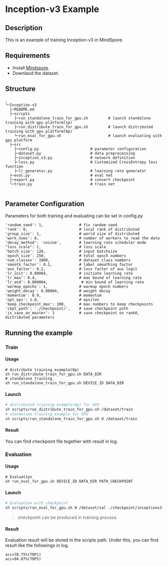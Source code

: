 # Inception-v3 Example

## Description

This is an example of training Inception-v3 in MindSpore.

## Requirements

- Install [Mindspore](http://www.mindspore.cn/install/en).
- Downlaod the dataset.

## Structure

```shell
.
└─Inception-v3      
  ├─README.md
  ├─scripts      
    ├─run_standalone_train_for_gpu.sh         # launch standalone training with gpu platform(1p)
    ├─run_distribute_train_for_gpu.sh         # launch distributed training with gpu platform(8p)
    └─run_eval_for_gpu.sh                     # launch evaluating with gpu platform
  ├─src
    ├─config.py                       # parameter configuration
    ├─dataset.py                      # data preprocessing
    ├─inception_v3.py                 # network definition
    ├─loss.py                         # Customized CrossEntropy loss function
    ├─lr_generator.py                 # learning rate generator
  ├─eval.py                           # eval net
  ├─export.py                         # convert checkpoint
  └─train.py                          # train net
  
```

## Parameter Configuration

Parameters for both training and evaluating can be set in config.py

```       
'random_seed': 1,                # fix random seed
'rank': 0,                       # local rank of distributed
'group_size': 1,                 # world size of distributed
'work_nums': 8,                  # number of workers to read the data
'decay_method': 'cosine',        # learning rate scheduler mode
"loss_scale": 1,                 # loss scale
'batch_size': 128,               # input batchsize
'epoch_size': 250,               # total epoch numbers
'num_classes': 1000,             # dataset class numbers
'smooth_factor': 0.1,            # label smoothing factor
'aux_factor': 0.2,               # loss factor of aux logit
'lr_init': 0.00004,              # initiate learning rate
'lr_max': 0.4,                   # max bound of learning rate
'lr_end': 0.000004,               # min bound of learning rate
'warmup_epochs': 1,              # warmup epoch numbers
'weight_decay': 0.00004,         # weight decay
'momentum': 0.9,                 # momentum
'opt_eps': 1.0,                  # epsilon
'keep_checkpoint_max': 100,      # max numbers to keep checkpoints
'ckpt_path': './checkpoint/',    # save checkpoint path
'is_save_on_master': 1           # save checkpoint on rank0, distributed parameters
```



## Running the example

### Train

#### Usage

```
# distribute training example(8p)
sh run_distribute_train_for_gpu.sh DATA_DIR 
# standalone training
sh run_standalone_train_for_gpu.sh DEVICE_ID DATA_DIR
```

#### Launch

```bash
# distributed training example(8p) for GPU
sh scripts/run_distribute_train_for_gpu.sh /dataset/train
# standalone training example for GPU
sh scripts/run_standalone_train_for_gpu.sh 0 /dataset/train
```

#### Result

You can find checkpoint file together with result in log.

### Evaluation

#### Usage

```
# Evaluation
sh run_eval_for_gpu.sh DEVICE_ID DATA_DIR PATH_CHECKPOINT
```

#### Launch

```bash
# Evaluation with checkpoint
sh scripts/run_eval_for_gpu.sh 0 /dataset/val ./checkpoint/inceptionv3-rank3-247_1251.ckpt
```

> checkpoint can be produced in training process.

#### Result

Evaluation result will be stored in the scripts path. Under this, you can find result like the followings in log.
 
```
acc=78.75%(TOP1)
acc=94.07%(TOP5)
```